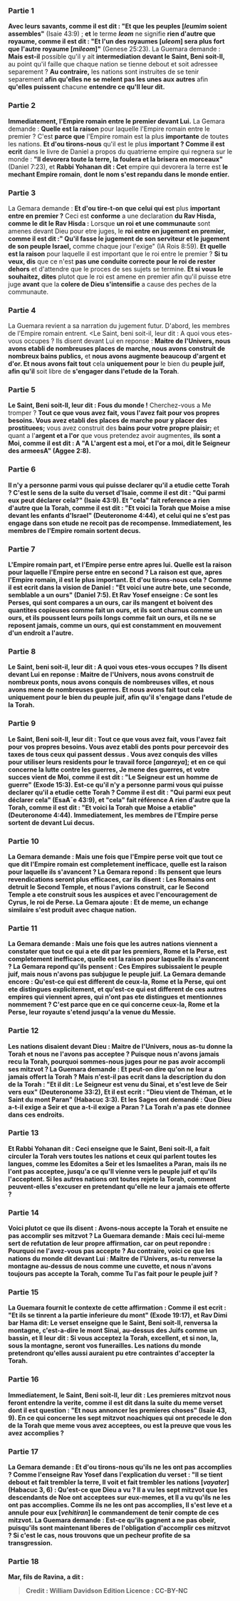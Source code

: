 
### Partie 1
<b>Avec leurs savants, comme il est dit : "Et que les peuples [<i>leumim</i> soient assembles"</b> (Isaie 43:9) ; <b>et</b> le terme <b><i>leom</i></b> ne signifie <b>rien d'autre que royaume, comme il est dit : "Et l'un des royaumes [<i>uleom</i>] sera plus fort que l'autre royaume [<i>mileom</i>]"</b> (Genese 25:23). La Guemara demande : <b>Mais est-il</b> possible qu'il y ait <b>intermediation devant le Saint, Beni soit-Il,</b> au point qu'il faille que chaque nation se tienne debout et soit adressee separement ? <b>Au contraire,</b> les nations sont instruites de se tenir separement <b>afin qu'elles ne se melent pas les unes aux autres</b> afin <b>qu'elles puissent</b> chacune <b>entendre ce qu'Il leur dit.</b>

### Partie 2
<b>Immediatement, l'Empire romain entre le premier devant Lui.</b> La Gemara demande : <b>Quelle est la raison</b> pour laquelle l'Empire romain entre le premier ? C'est <b>parce que</b> l'Empire romain est la plus <b>importante</b> de toutes les nations. <b>Et d'ou tirons-nous</b> qu'il est</b> le plus <b>important ? Comme il est ecrit</b> dans le livre de Daniel a propos du quatrieme empire qui regnera sur le monde : <b>"Il devorera toute la terre, la foulera et la brisera en morceaux"</b> (Daniel 7:23), et <b>Rabbi Yohanan dit : Cet</b> empire qui devorera la terre est <b>le mechant Empire romain</b>, <b>dont le nom s'est repandu dans le monde entier.</b>

### Partie 3
La Gemara demande : <b>Et d'ou tire-t-on</b> <b>que celui qui est</b> plus <b>important entre en premier ?</b> Ceci est <b>conforme</b> a une declaration <b>du Rav Hisda, comme le dit le Rav Hisda :</b> Lorsque <b>un roi et une communaute</b> sont amenes devant Dieu pour etre juges, le <b>roi entre en jugement en premier, comme il est dit :" Qu'il fasse le jugement de son serviteur et le jugement de son peuple Israel,</b> comme chaque jour l'exige" (IA Rois 8:59). <b>Et quelle est la raison</b> pour laquelle il est important que le roi entre le premier ? <b>Si tu veux, dis</b> que ce n'est <b>pas une conduite correcte pour le roi de rester dehors</b> et d'attendre que le proces de ses sujets se termine. <b>Et si vous le souhaitez, dites</b> plutot que le roi est amene en premier afin qu'il puisse etre juge <b>avant</b> que la <b>colere de Dieu s'intensifie</b> a cause des peches de la communaute.

### Partie 4
La Guemara revient a sa narration du jugement futur. D'abord, les membres de l'Empire romain entrent. <Le Saint, beni soit-il, leur dit : A quoi vous etes-vous occupes ? Ils disent devant Lui</b> en reponse : <b>Maitre de l'Univers, nous avons etabli de nombreuses places de marche, nous avons construit de nombreux bains publics,</b> et <b>nous avons augmente beaucoup d'argent et d'or. Et nous avons fait tout</b> cela <b>uniquement pour</b> le bien du <b>peuple juif, afin qu'il</b> soit libre de <b>s'engager dans l'etude de la Torah</b>.

### Partie 5
<b>Le Saint, Beni soit-Il, leur dit : Fous du monde !</b> Cherchez-vous a Me tromper ? <b>Tout ce que vous avez fait, vous l'avez fait pour vos propres besoins. Vous avez etabli des places de marche pour y placer des prostituees;</b> vous avez construit des <b>bains pour votre propre plaisir;</b> et quant a l'<b>argent et a l'or</b> que vous pretendez avoir augmentes, <b>ils sont a Moi, comme il est dit : A "A L'argent est a moi, et l'or a moi, dit le Seigneur des armeesA" (Aggee 2:8).

### Partie 6
<b>Il n'y a personne parmi vous qui puisse declarer</b> qu'il a etudie <b>cette</b> Torah ? C'est le sens de la suite du verset d'Isaie, <b>comme il est dit : "Qui parmi eux peut déclarer cela?"</b> (Isaie 43:9). <b>Et "cela" fait reference a <b>rien d'autre</b> que la <b>Torah, comme il est dit : "Et voici la Torah que Moise a mise</b> devant les enfants d'Israel" (Deuteronome 4:44), et celui qui ne s'est pas engage dans son etude ne recoit pas de recompense. <b>Immediatement,</b> les membres de l'Empire romain <b>sortent decus.</b>

### Partie 7
<b>L'Empire romain part, et l'Empire perse entre apres lui. Quelle est la raison</b> pour laquelle l'Empire perse entre en second ? La raison est <b>que, apres</b> l'Empire romain, il est le plus <b>important. Et d'ou tirons-nous</b> cela ? <b>Comme il est ecrit</b> dans la vision de Daniel : <b>"Et voici une autre bete, une seconde, semblable a un ours"</b> (Daniel 7:5). <b>Et Rav Yosef enseigne : Ce sont les Perses,</b> qui sont compares a un ours, <b>car ils mangent et boivent</b> des quantites copieuses <b>comme</b> fait <b>un ours, et ils sont charnus comme un ours, et ils poussent</b> leurs <b>poils</b> longs <b>comme</b> fait <b>un ours, et ils ne se reposent jamais, comme un ours,</b> qui est constamment en mouvement d'un endroit a l'autre.

### Partie 8
<b>Le Saint, beni soit-il, leur dit : A quoi vous etes-vous occupes ? Ils disent devant Lui</b> en reponse : <b>Maitre de l'Univers, nous avons construit de nombreux ponts, nous avons conquis de nombreuses villes,</b> et <b>nous avons mene de nombreuses guerres. Et nous avons fait tout</b> cela <b>uniquement pour</b> le bien du <b>peuple juif, afin qu'il s'engage dans l'etude de la Torah</b>.

### Partie 9
<b>Le Saint, Beni soit-Il, leur dit : Tout ce que vous avez fait, vous l'avez fait pour vos propres besoins. Vous avez etabli des ponts pour percevoir des taxes de</b> tous ceux qui passent dessus <b>.</b> Vous avez conquis des <b>villes pour utiliser</b> leurs residents pour le <b>travail force [<i>angareya</i>];</b> et en ce qui concerne la lutte contre les <b>guerres, Je mene</b> des guerres, et votre succes vient de Moi, <b>comme il est dit : "Le Seigneur est un homme de guerre"</b> (Exode 15:3). <b>Est-ce qu'il n'y a personne parmi vous qui puisse declarer</b> qu'il a etudie <b>cette</b> Torah ? <b>Comme il est dit : "Qui parmi eux peut déclarer cela"</b> (EsaA¯e 43:9), <b>et "cela" fait référence A <b>rien d'autre que la Torah, comme il est dit : "Et voici la Torah que Moise a etablie"</b> (Deuteronome 4:44). <b>Immediatement,</b> les membres de l'Empire perse <b>sortent de devant Lui decus.</b>

### Partie 10
La Gemara demande : <b>Mais une fois que l'Empire perse voit que</b> tout ce que dit <b>l'Empire romain est completement inefficace, quelle est la raison</b> pour laquelle ils <b>s'avancent</b> ? La Gemara repond : Ils pensent que leurs revendications seront plus efficaces, car <b>ils disent :</b> Les Romains ont <b>detruit le</b> Second <b>Temple, et nous</b> l'avions <b>construit</b>, car le Second Temple a ete construit sous les auspices et avec l'encouragement de Cyrus, le roi de Perse. La Gemara ajoute : <b>Et de meme,</b> un echange similaire s'est produit <b>avec chaque nation.</b>

### Partie 11
La Gemara demande : <b>Mais une fois que</b> les autres nations <b>viennent a constater que</b> tout ce qui a ete dit par <b>les premiers,</b> Rome et la Perse, <b>est completement inefficace, quelle est la raison</b> pour laquelle ils <b>s'avancent</b> ? La Gemara repond qu'ils <b>pensent : Ces</b> Empires <b>subissaient le peuple juif, mais nous n'avons pas subjugue le peuple juif.</b> La Gemara demande encore : <b>Qu'est-ce qui est different</b> de <b>ceux-la,</b> Rome et la Perse, <b>qui ont ete distingues</b> explicitement, <b>et qu'est-ce qui est different</b> de <b>ces</b> autres empires qui viennent apres, <b>qui n'ont pas ete distingues</b> et mentionnes nommement ? C'est <b>parce que</b> en ce qui concerne <b>ceux-la,</b> Rome et la Perse, <b>leur royaute s'etend jusqu'a la venue du Messie.</b>

### Partie 12
Les nations <b>disaient devant</b> Dieu : <b>Maitre de l'Univers, nous as-tu donne</b> la Torah <b>et nous ne l'avons pas acceptee ?</b> Puisque nous n'avons jamais recu la Torah, pourquoi sommes-nous juges pour ne pas avoir accompli ses mitzvot ? La Guemara demande : <b>Et peut-on dire</b> qu'on ne leur a jamais offert la Torah ? <b>Mais n'est-il pas ecrit</b> dans la description du don de la Torah : <b>"Et il dit : Le Seigneur est venu du Sinai, et s'est leve de Seir vers eux"</b> (Deuteronome 33:2), <b>Et il est ecrit : "Dieu vient de Théman,</b> et le Saint du mont Paran" (Habacuc 3:3). Et les Sages ont demandé : <b>Que</b> Dieu a-t-il <b>exige a Seir et que</b> a-t-il <b>exige a Paran ?</b> La Torah n'a pas ete donnee dans ces endroits.

### Partie 13
Et <b>Rabbi Yohanan dit :</b> Ceci <b>enseigne que le Saint, Beni soit-Il, a fait</b> circuler la Torah <b>vers toutes les nations et</b> ceux qui parlent toutes les <b>langues,</b> comme les Edomites a Seir et les Ismaelites a Paran, <b>mais ils ne l'ont pas acceptee, jusqu'a ce qu'Il vienne vers le peuple juif et qu'ils l'acceptent. </b> Si les autres nations ont toutes rejete la Torah, comment peuvent-elles s'excuser en pretendant qu'elle ne leur a jamais ete offerte ?

### Partie 14
<b>Voici plutot ce que</b> <b>ils disent : Avons-nous accepte</b> la Torah <b>et</b> ensuite <b>ne pas accomplir</b> ses mitzvot ? La Guemara demande : <b>Mais ceci</b> lui-meme <b>sert de refutation de leur</b> propre affirmation, car on peut repondre : <b>Pourquoi ne l'avez-vous pas accepte ? Au contraire, voici</b> ce que les nations du monde <b>dit devant Lui : Maitre de l'Univers, as-tu renverse la montagne au-dessus de nous comme une cuvette, et nous</b> n'avons toujours pas <b>accepte</b> la Torah, <b>comme Tu l'as fait pour le peuple juif ?</b>

### Partie 15
La Guemara fournit le contexte de cette affirmation : <b>Comme il est ecrit : "Et ils se tinrent a la partie inferieure du mont"</b> (Exode 19:17), <b>et Rav Dimi bar Hama dit:</b> Le verset <b>enseigne que le Saint, Beni soit-Il, renversa la montagne,</b> c'est-a-dire le mont Sinai, <b>au-dessus des Juifs comme un bassin, et</b> Il <b>leur dit : Si vous acceptez la Torah, excellent, et si non, la,</b> sous la montagne, <b>seront vos funerailles.</b> Les nations du monde pretendront qu'elles aussi auraient pu etre contraintes d'accepter la Torah.

### Partie 16
<b>Immediatement, le Saint, Beni soit-Il, leur dit : Les premieres</b> mitzvot <b>nous feront entendre</b> la verite, <b>comme il est dit</b> dans la suite du meme verset dont il est question : <b>"Et nous annoncer les premieres choses"</b> (Isaie 43, 9). En ce qui concerne les <b>sept</b> <b>mitzvot</b> noachiques qui ont precede le don de la Torah <b>que</b> meme <b>vous avez acceptees, ou</b> est la preuve que <b>vous les avez accomplies ?</b>

### Partie 17
La Gemara demande : <b>Et d'ou tirons-nous</b> <b>qu'ils ne les ont pas accomplies ? Comme l'enseigne Rav Yosef</b> dans l'explication du verset : <b>"Il se tient debout et fait trembler la terre, Il voit et fait trembler les nations [<i>vayater</i>]</b> (Habacuc 3, 6) : <b>Qu'est-ce que</b> Dieu a <b>vu ? Il a vu</b> les <b>sept mitzvot que les descendants de Noe ont acceptees sur eux-memes, et</b> Il a vu qu'ils <b>ne les ont pas accomplies. Comme ils ne les ont pas accomplies, Il s'est leve et a annule pour eux [<i>vehitiran</i>]</b> le commandement de tenir compte de ces mitzvot. La Guemara demande : Est-ce qu'ils <b>gagnent</b> a ne pas obeir, puisqu'ils sont maintenant liberes de l'obligation d'accomplir ces mitzvot ? <b>Si c'est le cas, nous trouvons</b> que <b>un pecheur profite</b> de sa transgression.

### Partie 18
<b>Mar, fils de Ravina, a dit :</b>

>Credit : William Davidson Edition
>Licence : CC-BY-NC